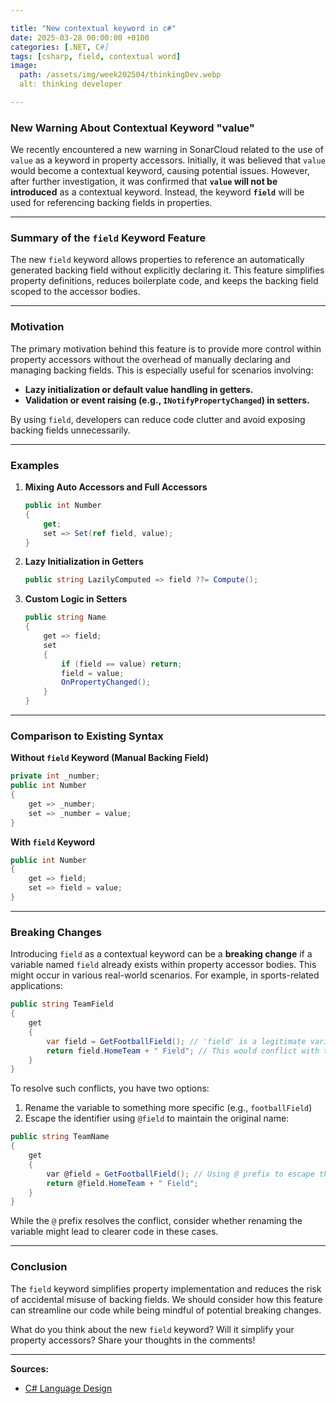 ```yaml
---

title: "New contextual keyword in c#"  
date: 2025-03-28 00:00:00 +0100  
categories: [.NET, C#]  
tags: [csharp, field, contextual word]  
image:  
  path: /assets/img/week202504/thinkingDev.webp  
  alt: thinking developer

---
```


### New Warning About Contextual Keyword "value"

We recently encountered a new warning in SonarCloud related to the use of `value` as a keyword in property accessors. Initially, it was believed that `value` would become a contextual keyword, causing potential issues. However, after further investigation, it was confirmed that **`value` will not be introduced** as a contextual keyword. Instead, the keyword **`field`** will be used for referencing backing fields in properties.

---

### Summary of the `field` Keyword Feature

The new `field` keyword allows properties to reference an automatically generated backing field without explicitly declaring it. This feature simplifies property definitions, reduces boilerplate code, and keeps the backing field scoped to the accessor bodies.

---

### Motivation

The primary motivation behind this feature is to provide more control within property accessors without the overhead of manually declaring and managing backing fields. This is especially useful for scenarios involving:

- **Lazy initialization or default value handling in getters.**
- **Validation or event raising (e.g., `INotifyPropertyChanged`) in setters.**

By using `field`, developers can reduce code clutter and avoid exposing backing fields unnecessarily.

---

### Examples

1. **Mixing Auto Accessors and Full Accessors**

    ```csharp
    public int Number
    {
        get;
        set => Set(ref field, value);
    }
    ```

2. **Lazy Initialization in Getters**

    ```csharp
    public string LazilyComputed => field ??= Compute();
    ```

3. **Custom Logic in Setters**

    ```csharp
    public string Name
    {
        get => field;
        set
        {
            if (field == value) return;
            field = value;
            OnPropertyChanged();
        }
    }
    ```

---

### Comparison to Existing Syntax

**Without `field` Keyword (Manual Backing Field)**

```csharp
private int _number;
public int Number
{
    get => _number;
    set => _number = value;
}
```

**With `field` Keyword**

```csharp
public int Number
{
    get => field;
    set => field = value;
}
```

---

### Breaking Changes

Introducing `field` as a contextual keyword can be a **breaking change** if a variable named `field` already exists within property accessor bodies. This might occur in various real-world scenarios. For example, in sports-related applications:

```csharp
public string TeamField
{
    get
    {
        var field = GetFootballField(); // 'field' is a legitimate variable name here
        return field.HomeTeam + " Field"; // This would conflict with the new keyword
    }
}
```

To resolve such conflicts, you have two options:
1. Rename the variable to something more specific (e.g., `footballField`)
2. Escape the identifier using `@field` to maintain the original name:

```csharp
public string TeamName
{
    get
    {
        var @field = GetFootballField(); // Using @ prefix to escape the keyword
        return @field.HomeTeam + " Field";
    }
}
```

While the `@` prefix resolves the conflict, consider whether renaming the variable might lead to clearer code in these cases.

---

### Conclusion

The `field` keyword simplifies property implementation and reduces the risk of accidental misuse of backing fields. We should consider how this feature can streamline our code while being mindful of potential breaking changes.

What do you think about the new `field` keyword? Will it simplify your property accessors? Share your thoughts in the comments!

---

**Sources:**
- [C# Language Design](https://github.com/dotnet/csharplang/issues/7964)
